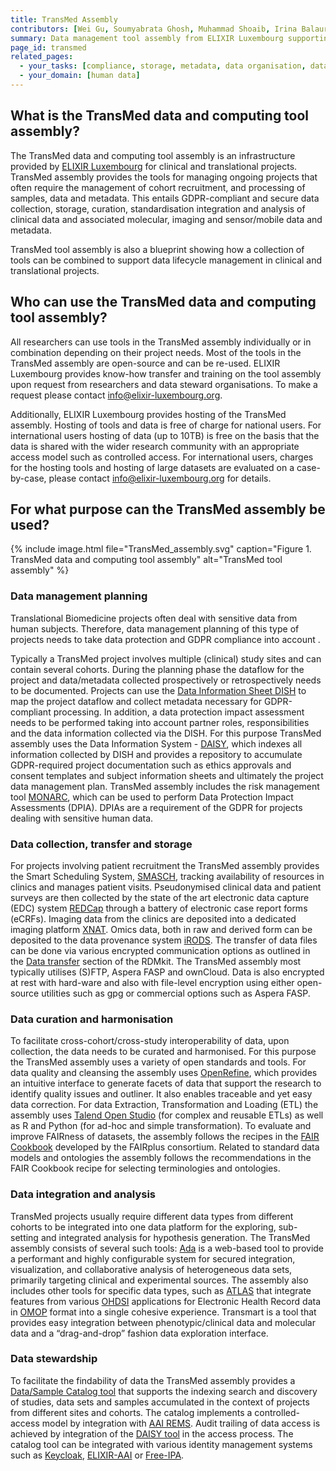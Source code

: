 ```yaml
---
title: TransMed Assembly
contributors: [Wei Gu, Soumyabrata Ghosh, Muhammad Shoaib, Irina Balaur, Xinhui Wang, Carlos Vega, Pinar Alper, Venkata Satagopam]
summary: Data management tool assembly from ELIXIR Luxembourg supporting projects in Translational Biomedicine. The TransMed assembly is available as a hosted service from ELIXIR Luxembourg, it also acts as an RDM blueprint for the wider research community. 
page_id: transmed
related_pages: 
  - your_tasks: [compliance, storage, metadata, data organisation, data analysis, sensitive]
  - your_domain: [human data]
---
```


## What is the TransMed data and computing tool assembly?
The TransMed data and computing tool assembly is an infrastructure provided by [ELIXIR Luxembourg](https://elixir-luxembourg.org) for clinical and translational projects. TransMed assembly provides the tools for managing ongoing projects that often require the management of cohort recruitment, and processing of samples, data and metadata. This entails GDPR-compliant and secure data collection, storage, curation, standardisation integration and analysis of clinical data and associated molecular, imaging and sensor/mobile data and metadata.

TransMed tool assembly is also a blueprint showing how a collection of tools can be combined to support data lifecycle management in clinical and translational projects.


## Who can use the TransMed data and computing tool assembly?
All researchers can use tools in the TransMed assembly individually or in combination depending on their project needs. Most of the tools in the TransMed assembly are open-source and can be re-used. ELIXIR Luxembourg provides know-how transfer and training on the tool assembly upon request from researchers and data steward organisations. To make a request please contact [info@elixir-luxembourg.org](mailto:info@elixir-luxembourg.org).

Additionally, ELIXIR Luxembourg provides hosting of the TransMed assembly. Hosting of tools and data is free of charge for national users. For international users hosting of data (up to 10TB) is free on the basis that the data is shared with the wider research community with an appropriate access model such as controlled access. For international users, charges for the hosting tools and hosting of large datasets are evaluated on a case-by-case, please contact [info@elixir-luxembourg.org](mailto:info@elixir-luxembourg.org) for details.


## For what purpose can the TransMed assembly be used?

{% include image.html file="TransMed_assembly.svg" caption="Figure 1. TransMed data and computing tool assembly" alt="TransMed tool assembly" %}


### Data management planning
Translational Biomedicine projects often deal with sensitive data from human subjects. Therefore, data management planning of this type of projects needs to take data protection and GDPR compliance into account .

Typically a TransMed project involves  multiple (clinical) study sites and can contain several cohorts. During the planning phase the dataflow for the project and data/metadata collected prospectively or retrospectively needs to be documented. Projects can use the [Data Information Sheet DISH](http://doi.org/10.5281/zenodo.5127940) to map the project dataflow and collect metadata necessary for GDPR-compliant processing. In addition, a data protection impact assessment needs to be performed taking into account partner roles, responsibilities and the data information collected via the DISH. For this purpose TransMed assembly uses the Data Information System - [DAISY](https://daisy-demo.elixir-luxembourg.org/), which indexes all information collected by DISH and provides a repository to accumulate GDPR-required project documentation  such as ethics approvals and consent templates and subject information sheets and ultimately the project data management plan.  TransMed assembly includes the risk management tool [MONARC](https://open-source-security-software.net/project/MONARC), which can be used to perform Data Protection Impact Assessments (DPIA). DPIAs are a requirement of the GDPR for projects dealing with sensitive human data.

### Data collection, transfer and storage
For projects involving patient recruitment the TransMed assembly provides the Smart Scheduling System, [SMASCH](https://smasch.pages.uni.lu ), tracking availability of resources in clinics and manages patient visits. Pseudonymised clinical data and patient surveys are then collected by the state of the art electronic data capture (EDC) system [REDCap](https://projectredcap.org) through a battery of electronic case report forms (eCRFs). Imaging data from the clinics are deposited into a dedicated imaging platform [XNAT](https://www.xnat.org/). Omics data, both in raw and derived form can be deposited to the data provenance system [iRODS](https://irods.org/).
The transfer of data files can be done via various encrypted communication options as outlined in the [Data transfer](data_transfer) section of the RDMkit. The TransMed assembly most typically utilises (S)FTP, Aspera FASP and ownCloud. Data is also encrypted at rest with hard-ware and also with file-level encryption using either open-source utilities such as gpg or commercial options such as Aspera FASP.

### Data curation and harmonisation
To facilitate cross-cohort/cross-study interoperability of data, upon collection, the data needs to be curated and harmonised. For this purpose the TransMed assembly uses a variety of open standards and tools. For data quality and cleansing the assembly uses [OpenRefine](https://openrefine.org/), which provides an intuitive interface to generate facets of data that support the research to identify quality issues and outliner. It also enables traceable and yet easy data correction. For data Extraction, Transformation and Loading (ETL) the assembly uses [Talend Open Studio](https://www.talend.com/) (for complex and reusable ETLs) as well as R and Python (for ad-hoc and simple transformation). To evaluate and improve FAIRness of datasets, the assembly follows the recipes in the [FAIR Cookbook](https://fairplus.github.io/the-fair-cookbook/) developed by the FAIRplus consortium. Related to standard data models and ontologies the assembly follows the recommendations in the  FAIR Cookbook recipe for selecting terminologies and ontologies.

### Data integration and analysis
TransMed projects usually require different data types from different cohorts to be integrated into one data platform for the exploring, sub-setting and integrated analysis for hypothesis generation. The TransMed assembly consists of several such tools: [Ada](https://ada.parkinson.lu/documentation/intro) is a web-based tool to provide a performant and highly configurable system for secured integration, visualization, and collaborative analysis of heterogeneous data sets, primarily targeting clinical and experimental sources. The assembly also includes other tools for specific data types, such as [ATLAS](https://github.com/OHDSI/Atlas/wiki) that integrate features from various [OHDSI](https://ohdsi.org/) applications for Electronic Health Record data in [OMOP](https://ohdsi.github.io/CommonDataModel/) format into a single cohesive experience. Transmart is a tool that provides easy integration between phenotypic/clinical data and molecular data and a “drag-and-drop” fashion data exploration interface.

### Data stewardship

To facilitate the findability of data the TransMed assembly provides a [Data/Sample Catalog tool](https://datacatalog.elixir-luxembourg.org/) that supports the indexing search and discovery of studies, data sets and samples accumulated in the context of projects from different sites and cohorts. The catalog implements a controlled-access model by integration with [AAI REMS](https://github.com/CSCfi/rems). Audit trailing of data access is achieved by integration of the [DAISY tool](https://daisy-demo.elixir-luxembourg.org/) in the access process. The catalog tool can be integrated with various identity management systems such as [Keycloak](https://www.keycloak.org/), [ELIXIR-AAI](https://elixir-europe.org/services/compute/aai) or [Free-IPA](https://www.freeipa.org/). 

